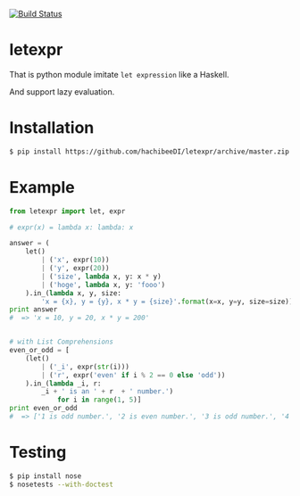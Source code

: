 
[![Build Status](https://travis-ci.org/hachibeeDI/letexpr.png?branch=master)](https://travis-ci.org/hachibeeDI/letexpr)

# letexpr

That is python module imitate `let expression` like a Haskell.

And support lazy evaluation.


# Installation

```bash
$ pip install https://github.com/hachibeeDI/letexpr/archive/master.zip
```


# Example

```python
from letexpr import let, expr

# expr(x) = lambda x: lambda: x

answer = (
    let()
        | ('x', expr(10))
        | ('y', expr(20))
        | ('size', lambda x, y: x * y)
        | ('hoge', lambda x, y: 'fooo')
    ).in_(lambda x, y, size:
        'x = {x}, y = {y}, x * y = {size}'.format(x=x, y=y, size=size))
print answer
#  => 'x = 10, y = 20, x * y = 200'


# with List Comprehensions
even_or_odd = [
    (let()
        | ('_i', expr(str(i)))
        | ('r', expr('even' if i % 2 == 0 else 'odd'))
    ).in_(lambda _i, r:
        _i + ' is an ' + r  + ' number.')
            for i in range(1, 5)]
print even_or_odd
#  => ['1 is odd number.', '2 is even number.', '3 is odd number.', '4 is even number.']
```

# Testing


```bash
$ pip install nose
$ nosetests --with-doctest
```
